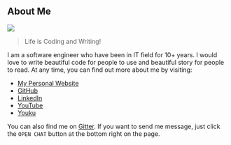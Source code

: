 ## About Me

![](https://morningspace.github.io/assets/images/bio-photo.png)

> Life is Coding and Writing!

I am a software engineer who have been in IT field for 10+ years. I would love to write beautiful code for people to use and beautiful story for people to read. At any time, you can find out more about me by visiting:

* [My Personal Website](https://morningspace.github.io/)
* [GitHub](https://github.com/morningspace)
* [LinkedIn](https://www.linkedin.com/in/mo-ying-17b04016)
* [YouTube](https://www.youtube.com/channel/UCRFLHaVUn7bNvWLK8nFAVJA)
* [Youku](http://i.youku.com/morningspace)

You can also find me on [Gitter](https://gitter.im/morningspace/community). If you want to send me message, just click the `OPEN CHAT` button at the bottom right on the page.
